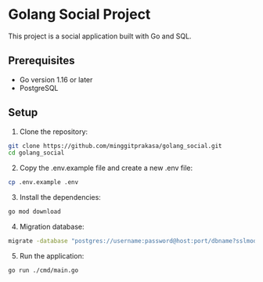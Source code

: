 # Golang Social Project

This project is a social application built with Go and SQL.

## Prerequisites

- Go version 1.16 or later
- PostgreSQL

## Setup

1. Clone the repository:

```bash
git clone https://github.com/minggitprakasa/golang_social.git
cd golang_social
```

2. Copy the .env.example file and create a new .env file:

```bash
cp .env.example .env
```

3. Install the dependencies:

```bash
go mod download
```

4. Migration database:

```bash
migrate -database "postgres://username:password@host:port/dbname?sslmode=disable" -path db/migrations up
```

5. Run the application:

```bash
go run ./cmd/main.go
```

